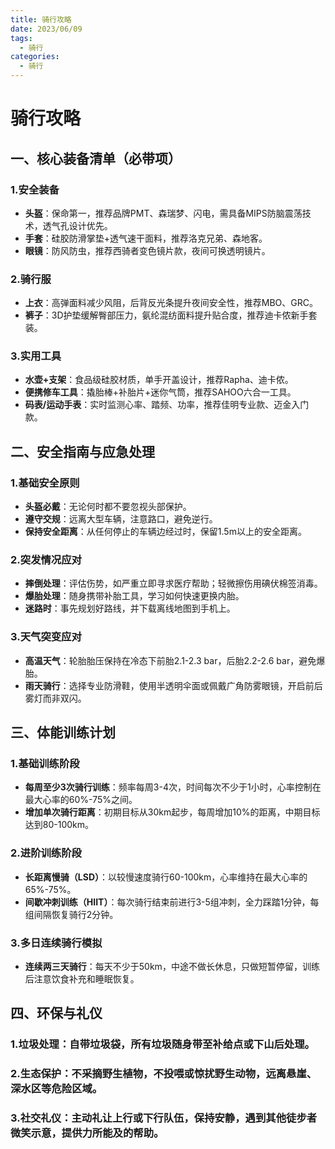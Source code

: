```yaml
---
title: 骑行攻略
date: 2023/06/09
tags:
  - 骑行
categories:
  - 骑行
---
```


# 骑行攻略

## 一、核心装备清单（必带项）
### 1.安全装备
- **头盔**：保命第一，推荐品牌PMT、森瑞梦、闪电，需具备MIPS防脑震荡技术，透气孔设计优先。
- **手套**：硅胶防滑掌垫+透气速干面料，推荐洛克兄弟、森地客。
- **眼镜**：防风防虫，推荐西骑者变色镜片款，夜间可换透明镜片。
### 2.骑行服
- **上衣**：高弹面料减少风阻，后背反光条提升夜间安全性，推荐MBO、GRC。
- **裤子**：3D护垫缓解臀部压力，氨纶混纺面料提升贴合度，推荐迪卡侬新手套装。
### 3.实用工具
- **水壶+支架**：食品级硅胶材质，单手开盖设计，推荐Rapha、迪卡侬。
- **便携修车工具**：撬胎棒+补胎片+迷你气筒，推荐SAHOO六合一工具。
- **码表/运动手表**：实时监测心率、踏频、功率，推荐佳明专业款、迈金入门款。

## 二、安全指南与应急处理
### 1.基础安全原则
- **头盔必戴**：无论何时都不要忽视头部保护。
- **遵守交规**：远离大型车辆，注意路口，避免逆行。
- **保持安全距离**：从任何停止的车辆边经过时，保留1.5m以上的安全距离。
### 2.突发情况应对
- **摔倒处理**：评估伤势，如严重立即寻求医疗帮助；轻微擦伤用碘伏棉签消毒。
- **爆胎处理**：随身携带补胎工具，学习如何快速更换内胎。
- **迷路时**：事先规划好路线，并下载离线地图到手机上。
### 3.天气突变应对
- **高温天气**：轮胎胎压保持在冷态下前胎2.1-2.3 bar，后胎2.2-2.6 bar，避免爆胎。
- **雨天骑行**：选择专业防滑鞋，使用半透明伞面或佩戴广角防雾眼镜，开启前后雾灯而非双闪。

## 三、体能训练计划
### 1.基础训练阶段
- **每周至少3次骑行训练**：频率每周3-4次，时间每次不少于1小时，心率控制在最大心率的60%-75%之间。
- **增加单次骑行距离**：初期目标从30km起步，每周增加10%的距离，中期目标达到80-100km。
### 2.进阶训练阶段
- **长距离慢骑（LSD）**：以较慢速度骑行60-100km，心率维持在最大心率的65%-75%。
- **间歇冲刺训练（HIIT）**：每次骑行结束前进行3-5组冲刺，全力踩踏1分钟，每组间隔恢复骑行2分钟。
### 3.多日连续骑行模拟
- **连续两三天骑行**：每天不少于50km，中途不做长休息，只做短暂停留，训练后注意饮食补充和睡眠恢复。
## 四、环保与礼仪
### 1.垃圾处理：自带垃圾袋，所有垃圾随身带至补给点或下山后处理。
### 2.生态保护：不采摘野生植物，不投喂或惊扰野生动物，远离悬崖、深水区等危险区域。
### 3.社交礼仪：主动礼让上行或下行队伍，保持安静，遇到其他徒步者微笑示意，提供力所能及的帮助。